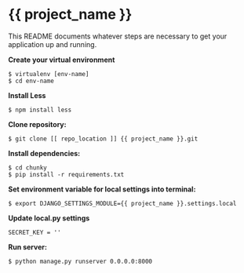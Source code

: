 {{ project_name }}
===========

This README documents whatever steps are necessary to get your application up and running.

**Create your virtual environment**
    
    $ virtualenv [env-name]
    $ cd env-name

**Install Less**

    $ npm install less

**Clone repository:**
    
    $ git clone [[ repo_location ]] {{ project_name }}.git

**Install dependencies:**

    $ cd chunky
    $ pip install -r requirements.txt

**Set environment variable for local settings into terminal:**

    $ export DJANGO_SETTINGS_MODULE={{ project_name }}.settings.local

**Update local.py settings**

    SECRET_KEY = ''
    
**Run server:**

    $ python manage.py runserver 0.0.0.0:8000
